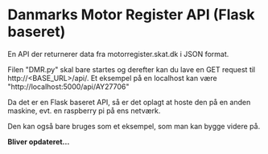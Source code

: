 # Danmarks Motor Register API (Flask baseret)

En API der returnerer data fra motorregister.skat.dk i JSON format.

Filen "DMR.py" skal bare startes og derefter kan du lave en GET request til http://<BASE_URL>/api/<NUMMERPLADE>. Et eksempel på en localhost kan være "http://localhost:5000/api/AY27706"
  
Da det er en Flask baseret API, så er det oplagt at hoste den på en anden maskine, evt. en raspberry pi på ens netværk.

Den kan også bare bruges som et eksempel, som man kan bygge videre på.

**Bliver opdateret...**
